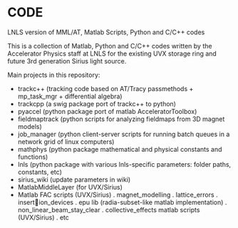 CODE
====

LNLS version of MML/AT, Matlab Scripts, Python and C/C++ codes

This is a collection of Matlab, Python and C/C++ codes written by the Accelerator Physics staff at LNLS for
the existing UVX storage ring and future 3rd generation Sirius light source.

Main projects in this repository:

- trackc++ (tracking code based on AT/Tracy passmethods + mp_task_mgr + differential algebra)
- trackcpp (a swig package port of trackc++ to python)
- pyaccel (python package port of matlab AcceleratorToolbox)
- fieldmaptrack (python scripts for analyzing fieldmaps from 3D magnet models)
- job_manager (python client-server scripts for running batch queues in a network grid of linux computers)
- mathphys (python package mathematical and physical constants and functions)
- lnls (python package with various lnls-specific parameters: folder paths, constants, etc)
- sirius_wiki (update parameters in wiki)
- MatlabMiddleLayer (for UVX/Sirius)
- Matlab FAC scripts (UVX/Sirius)
    . magnet_modelling
    . lattice_errors
    . insertion_devices
    . epu lib (radia-subset-like matlab implementation)
    . non_linear_beam_stay_clear
    . collective_effects matlab scripts (UVX/Sirius)
    . etc


